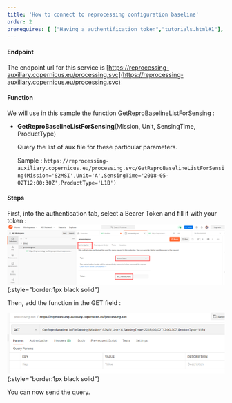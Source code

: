 ```yaml
---
title: 'How to connect to reprocessing configuration baseline'
order: 2
prerequires: [ ["Having a authentification token","tutorials.html#1"], ["Having POSTMAN installed","https://learning.postman.com/docs/getting-started/installation-and-updates/"], ["Knowing POSTMAN","https://learning.postman.com/docs/getting-started/introduction/"] ]
---
```

#### Endpoint
The endpoint url for this service is [https://reprocessing-auxiliary.copernicus.eu/processing.svc](https://reprocessing-auxiliary.copernicus.eu/processing.svc)

#### Function
We will use in this sample the function GetReproBaselineListForSensing :

- **GetReproBaselineListForSensing**(Mission, Unit, SensingTime, ProductType)

    Query the list of aux file for these particular parameters.

    Sample : `https://reprocessing-auxiliary.copernicus.eu/processing.svc/GetReproBaselineListForSensing(Mission='S2MSI',Unit='A',SensingTime='2018-05-02T12:00:30Z',ProductType='L1B')`

#### Steps
First, into the authentication tab, select a Bearer Token and fill it with your token :
![](2_bearer.png){:style="border:1px black solid"}

Then, add the function in the GET field :

![](2_function.png){:style="border:1px black solid"}

You can now send the query.


